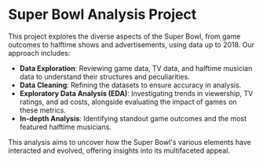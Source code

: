 # Super Bowl Analysis Project

This project explores the diverse aspects of the Super Bowl, from game outcomes to halftime shows and advertisements, using data up to 2018. Our approach includes:

-  **Data Exploration**: Reviewing game data, TV data, and halftime musician data to understand their structures and peculiarities.
-  **Data Cleaning**: Refining the datasets to ensure accuracy in analysis.
-  **Exploratory Data Analysis (EDA)**: Investigating trends in viewership, TV ratings, and ad costs, alongside evaluating the impact of games on these metrics.
-  **In-depth Analysis**: Identifying standout game outcomes and the most featured halftime musicians.

This analysis aims to uncover how the Super Bowl's various elements have interacted and evolved, offering insights into its multifaceted appeal.
